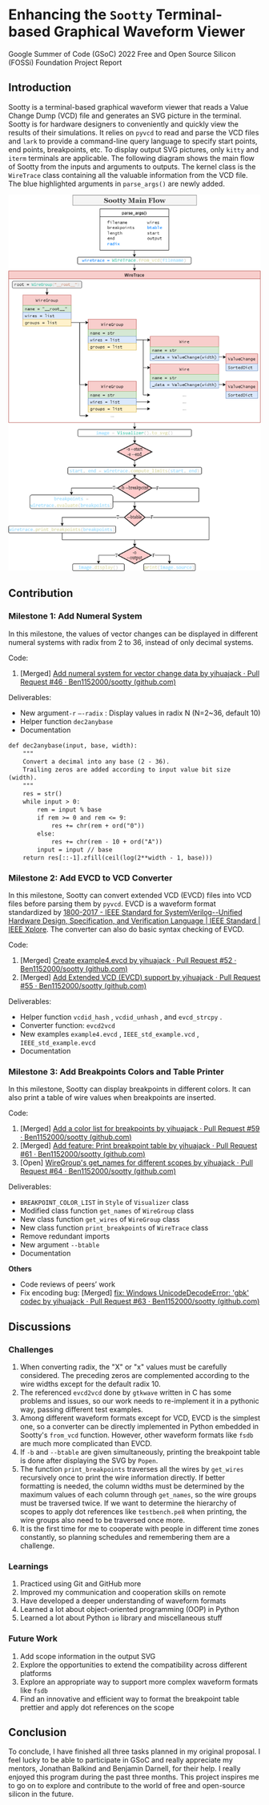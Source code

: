 # Enhancing the `Sootty` Terminal-based Graphical Waveform Viewer

Google Summer of Code (GSoC) 2022 Free and Open Source Silicon (FOSSi) Foundation Project Report

## Introduction

Sootty is a terminal-based graphical waveform viewer that reads a Value Change Dump (VCD) file and generates an SVG picture in the terminal. Sootty is for hardware designers to conveniently and quickly view the results of their simulations. It relies on `pyvcd` to read and parse the VCD files and `lark` to provide a command-line query language to specify start points, end points, breakpoints, etc. To display output SVG pictures, only `kitty` and `iterm` terminals are applicable. The following diagram shows the main flow of Sootty from the inputs and arguments to outputs. The kernel class is the `WireTrace` class containing all the valuable information from the VCD file. The blue highlighted arguments in `parse_args()` are newly added.

![img](sootty-main.drawio.png)

## Contribution

### Milestone 1: **Add Numeral System**

In this milestone, the values of vector changes can be displayed in different numeral systems with radix from 2 to 36, instead of only decimal systems.

Code:

1. [Merged] [Add numeral system for vector change data by yihuajack · Pull Request #46 · Ben1152000/sootty (github.com)](https://github.com/Ben1152000/sootty/pull/46)

Deliverables:

- New argument`-r` `—-radix` : Display values in radix N (N=2~36, default 10)
- Helper function `dec2anybase`
- Documentation

```
def dec2anybase(input, base, width):
    """
    Convert a decimal into any base (2 - 36).
    Trailing zeros are added according to input value bit size (width).
    """
    res = str()
    while input > 0:
        rem = input % base
        if rem >= 0 and rem <= 9:
            res += chr(rem + ord("0"))
        else:
            res += chr(rem - 10 + ord("A"))
        input = input // base
    return res[::-1].zfill(ceil(log(2**width - 1, base)))
```

### Milestone 2: Add EVCD to VCD Converter

In this milestone, Sootty can convert extended VCD (EVCD) files into VCD files before parsing them by `pyvcd`. EVCD is a waveform format standardized by [1800-2017 - IEEE Standard for SystemVerilog--Unified Hardware Design, Specification, and Verification Language | IEEE Standard | IEEE Xplore](https://ieeexplore.ieee.org/document/8299595). The converter can also do basic syntax checking of EVCD.

Code:

1. [Merged] [Create example4.evcd by yihuajack · Pull Request #52 · Ben1152000/sootty (github.com)](https://github.com/Ben1152000/sootty/pull/52)
2. [Merged] [Add Extended VCD (EVCD) support by yihuajack · Pull Request #55 · Ben1152000/sootty (github.com)](https://github.com/Ben1152000/sootty/pull/55)

Deliverables:

- Helper function `vcdid_hash` , `vcdid_unhash` , and `evcd_strcpy` .
- Converter function: `evcd2vcd`
- New examples `example4.evcd` , `IEEE_std_example.vcd` , `IEEE_std_example.evcd`
- Documentation

### Milestone 3: Add Breakpoints Colors and Table Printer

In this milestone, Sootty can display breakpoints in different colors. It can also print a table of wire values when breakpoints are inserted.

Code:

1. [Merged] [Add a color list for breakpoints by yihuajack · Pull Request #59 · Ben1152000/sootty (github.com)](https://github.com/Ben1152000/sootty/pull/59)
2. [Merged] [Add feature: Print breakpoint table by yihuajack · Pull Request #61 · Ben1152000/sootty (github.com)](https://github.com/Ben1152000/sootty/pull/61)
3. [Open] [WireGroup's get_names for different scopes by yihuajack · Pull Request #64 · Ben1152000/sootty (github.com)](https://github.com/Ben1152000/sootty/pull/64)

Deliverables:

- `BREAKPOINT_COLOR_LIST` in `Style` of `Visualizer` class
- Modified class function `get_names` of `WireGroup` class
- New class function `get_wires` of `WireGroup` class
- New class function `print_breakpoints` of `WireTrace` class
- Remove redundant imports
- New argument `--btable`
- Documentation

**Others**

- Code reviews of peers’ work
- Fix encoding bug: [Merged] [fix: Windows UnicodeDecodeError: 'gbk' codec by yihuajack · Pull Request #63 · Ben1152000/sootty (github.com)](https://github.com/Ben1152000/sootty/pull/63)

## Discussions

### Challenges

1. When converting radix, the "X" or "x" values must be carefully considered. The preceding zeros are complemented according to the wire widths except for the default radix 10.
2. The referenced `evcd2vcd` done by `gtkwave` written in C has some problems and issues, so our work needs to re-implement it in a pythonic way, passing different test examples.
3. Among different waveform formats except for VCD, EVCD is the simplest one, so a converter can be directly implemented in Python embedded in Sootty's `from_vcd` function. However, other waveform formats like `fsdb` are much more complicated than EVCD.
4. If `-b` and `--btable` are given simultaneously, printing the breakpoint table is done after displaying the SVG by `Popen`.
5. The function `print_breakpoints` traverses all the wires by `get_wires` recursively once to print the wire information directly. If better formatting is needed, the column widths must be determined by the maximum values of each column through `get_names`, so the wire groups must be traversed twice. If we want to determine the hierarchy of scopes to apply dot references like `testbench.pe8` when printing, the wire groups also need to be traversed once more.
6. It is the first time for me to cooperate with people in different time zones constantly, so planning schedules and remembering them are a challenge.

### Learnings

1. Practiced using Git and GitHub more
2. Improved my communication and cooperation skills on remote
3. Have developed a deeper understanding of waveform formats
4. Learned a lot about object-oriented programming (OOP) in Python
5. Learned a lot about Python `io` library and miscellaneous stuff

### Future Work 

1. Add scope information in the output SVG
2. Explore the opportunities to extend the compatibility across different platforms
3. Explore an appropriate way to support more complex waveform formats like `fsdb`
4. Find an innovative and efficient way to format the breakpoint table prettier and apply dot references on the scope

## Conclusion

To conclude, I have finished all three tasks planned in my original proposal. I feel lucky to be able to participate in GSoC and really appreciate my mentors, Jonathan Balkind and Benjamin Darnell, for their help. I really enjoyed this program during the past three months. This project inspires me to go on to explore and contribute to the world of free and open-source silicon in the future.

